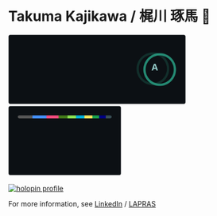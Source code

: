 # Takuma Kajikawa / 梶川 琢馬 🦄 

<img alt="stats" height="140px" src="./images/github-readme-stats/api.svg" /><img alt="top langs" height="140px" src="./images/github-readme-stats/top-langs.svg" />

<a href="https://holopin.io/@valbeat"><img width="580px" alt="holopin profile" src="https://holopin.me/valbeat" /></a>  

For more information, see [LinkedIn](https://www.linkedin.com/in/takuma-kajikawa-bb2b4986) / [LAPRAS](https://lapras.com/public/GWMZACW)
